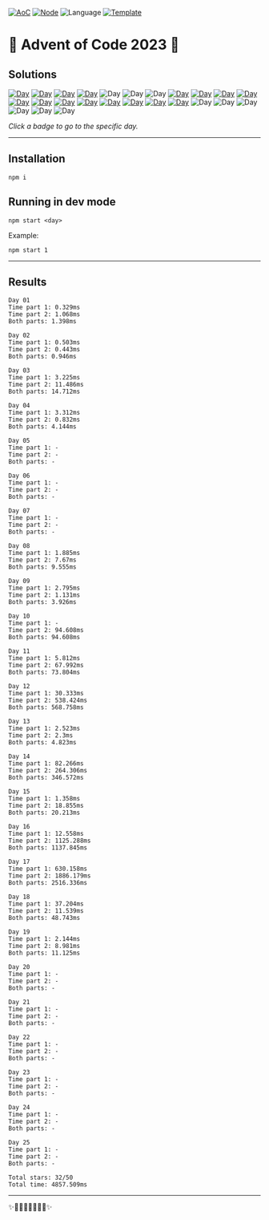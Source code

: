 <!-- Entries between SOLUTIONS and RESULTS tags are auto-generated -->

[![AoC](https://badgen.net/badge/AoC/2023/blue)](https://adventofcode.com/2023)
[![Node](https://badgen.net/badge/Node/v16.13.0+/blue)](https://nodejs.org/en/download/)
![Language](https://badgen.net/badge/Language/JavaScript/blue)
[![Template](https://badgen.net/badge/Template/aocrunner/blue)](https://github.com/caderek/aocrunner)

# 🎄 Advent of Code 2023 🎄

## Solutions

<!--SOLUTIONS-->

[![Day](https://badgen.net/badge/01/%E2%98%85%E2%98%85/green)](src/day01)
[![Day](https://badgen.net/badge/02/%E2%98%85%E2%98%85/green)](src/day02)
[![Day](https://badgen.net/badge/03/%E2%98%85%E2%98%85/green)](src/day03)
[![Day](https://badgen.net/badge/04/%E2%98%85%E2%98%85/green)](src/day04)
![Day](https://badgen.net/badge/05/%E2%98%86%E2%98%86/gray)
![Day](https://badgen.net/badge/06/%E2%98%86%E2%98%86/gray)
![Day](https://badgen.net/badge/07/%E2%98%86%E2%98%86/gray)
[![Day](https://badgen.net/badge/08/%E2%98%85%E2%98%85/green)](src/day08)
[![Day](https://badgen.net/badge/09/%E2%98%85%E2%98%85/green)](src/day09)
[![Day](https://badgen.net/badge/10/%E2%98%85%E2%98%85/green)](src/day10)
[![Day](https://badgen.net/badge/11/%E2%98%85%E2%98%85/green)](src/day11)
[![Day](https://badgen.net/badge/12/%E2%98%85%E2%98%85/green)](src/day12)
[![Day](https://badgen.net/badge/13/%E2%98%85%E2%98%85/green)](src/day13)
[![Day](https://badgen.net/badge/14/%E2%98%85%E2%98%85/green)](src/day14)
[![Day](https://badgen.net/badge/15/%E2%98%85%E2%98%85/green)](src/day15)
[![Day](https://badgen.net/badge/16/%E2%98%85%E2%98%85/green)](src/day16)
[![Day](https://badgen.net/badge/17/%E2%98%85%E2%98%85/green)](src/day17)
[![Day](https://badgen.net/badge/18/%E2%98%85%E2%98%85/green)](src/day18)
[![Day](https://badgen.net/badge/19/%E2%98%85%E2%98%85/green)](src/day19)
![Day](https://badgen.net/badge/20/%E2%98%86%E2%98%86/gray)
![Day](https://badgen.net/badge/21/%E2%98%86%E2%98%86/gray)
![Day](https://badgen.net/badge/22/%E2%98%86%E2%98%86/gray)
![Day](https://badgen.net/badge/23/%E2%98%86%E2%98%86/gray)
![Day](https://badgen.net/badge/24/%E2%98%86%E2%98%86/gray)
![Day](https://badgen.net/badge/25/%E2%98%86%E2%98%86/gray)

<!--/SOLUTIONS-->

_Click a badge to go to the specific day._

---

## Installation

```
npm i
```

## Running in dev mode

```
npm start <day>
```

Example:

```
npm start 1
```

---

## Results

<!--RESULTS-->

```
Day 01
Time part 1: 0.329ms
Time part 2: 1.068ms
Both parts: 1.398ms
```

```
Day 02
Time part 1: 0.503ms
Time part 2: 0.443ms
Both parts: 0.946ms
```

```
Day 03
Time part 1: 3.225ms
Time part 2: 11.486ms
Both parts: 14.712ms
```

```
Day 04
Time part 1: 3.312ms
Time part 2: 0.832ms
Both parts: 4.144ms
```

```
Day 05
Time part 1: -
Time part 2: -
Both parts: -
```

```
Day 06
Time part 1: -
Time part 2: -
Both parts: -
```

```
Day 07
Time part 1: -
Time part 2: -
Both parts: -
```

```
Day 08
Time part 1: 1.885ms
Time part 2: 7.67ms
Both parts: 9.555ms
```

```
Day 09
Time part 1: 2.795ms
Time part 2: 1.131ms
Both parts: 3.926ms
```

```
Day 10
Time part 1: -
Time part 2: 94.608ms
Both parts: 94.608ms
```

```
Day 11
Time part 1: 5.812ms
Time part 2: 67.992ms
Both parts: 73.804ms
```

```
Day 12
Time part 1: 30.333ms
Time part 2: 538.424ms
Both parts: 568.758ms
```

```
Day 13
Time part 1: 2.523ms
Time part 2: 2.3ms
Both parts: 4.823ms
```

```
Day 14
Time part 1: 82.266ms
Time part 2: 264.306ms
Both parts: 346.572ms
```

```
Day 15
Time part 1: 1.358ms
Time part 2: 18.855ms
Both parts: 20.213ms
```

```
Day 16
Time part 1: 12.558ms
Time part 2: 1125.288ms
Both parts: 1137.845ms
```

```
Day 17
Time part 1: 630.158ms
Time part 2: 1886.179ms
Both parts: 2516.336ms
```

```
Day 18
Time part 1: 37.204ms
Time part 2: 11.539ms
Both parts: 48.743ms
```

```
Day 19
Time part 1: 2.144ms
Time part 2: 8.981ms
Both parts: 11.125ms
```

```
Day 20
Time part 1: -
Time part 2: -
Both parts: -
```

```
Day 21
Time part 1: -
Time part 2: -
Both parts: -
```

```
Day 22
Time part 1: -
Time part 2: -
Both parts: -
```

```
Day 23
Time part 1: -
Time part 2: -
Both parts: -
```

```
Day 24
Time part 1: -
Time part 2: -
Both parts: -
```

```
Day 25
Time part 1: -
Time part 2: -
Both parts: -
```

```
Total stars: 32/50
Total time: 4857.509ms
```

<!--/RESULTS-->

---

✨🎄🎁🎄🎅🎄🎁🎄✨